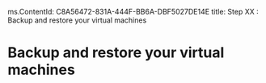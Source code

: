 ms.ContentId: C8A56472-831A-444F-BB6A-DBF5027DE14E
title: Step XX : Backup and restore your virtual machines


# Backup and restore your virtual machines 


